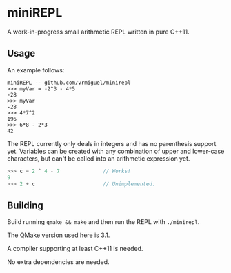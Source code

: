 # miniREPL

A work-in-progress small arithmetic REPL written in pure C++11.

## Usage

An example follows:
```Python3
miniREPL -- github.com/vrmiguel/minirepl
>>> myVar = -2^3 - 4*5
-28
>>> myVar
-28
>>> 4*7^2
196
>>> 6*8 - 2*3
42
```

The REPL currently only deals in integers and has no parenthesis support yet.
Variables can be created with any combination of upper and lower-case characters, but can't be called into an arithmetic expression yet.

```C
>>> c = 2 ^ 4 - 7              // Works!
9
>>> 2 + c                      // Unimplemented.
```

## Building

Build running ```qmake && make``` and then run the REPL with `./minirepl`.

The QMake version used here is 3.1.

A compiler supporting at least C++11 is needed.

No extra dependencies are needed.


